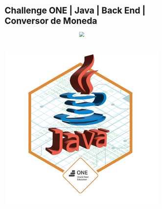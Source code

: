 #  Challenge ONE | Java | Back End | Conversor de Moneda
<p align="center" >
     <img width="500" heigth="300" src="https://user-images.githubusercontent.com/91544872/163816727-d48d3cdc-1cd8-445a-8b1c-90ed35431805.png">
</p>
<br>


<p align="center" >
     <img width="500" heigth="300" src="https://github.com/Carol-dc/Conversor-moneda/blob/main/Insignia-Conversormonedas.png">
</p>


